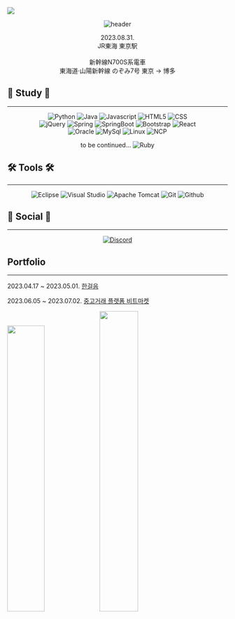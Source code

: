 <div aligh=center>
      <img src=https://capsule-render.vercel.app/api?type=waving&color=auto&height=300&section=header&text=MADE%20IN%20DREAM&fontSize=75 /> 
</div>

<div align=center>  
 
![header](https://github.com/PRESSANYKEYBOARD/PRESSANYKEYBOARD/assets/121652394/b819e7d7-899b-4ca0-b8d1-de7ec44ec635)

2023.08.31.<br> JR東海 東京駅<br><br>
新幹線N700S系電車<br>
東海道·山陽新幹線 のぞみ7号 東京 → 博多<br>

</div>

## 🌱 Study 🌱

---

<div align="center">

![Python](https://img.shields.io/badge/python-3776AB?style=for-the-badge&logo=python&logoColor=white)
![Java](https://img.shields.io/badge/JAVA-007396?style=for-the-badge&logo=java&logoColor=white)
![Javascript](https://img.shields.io/badge/javascript-F7DF1E?style=for-the-badge&logo=javascript&logoColor=black)
![HTML5](https://img.shields.io/badge/html5-E34F26?style=for-the-badge&logo=html5&logoColor=white)
![CSS](https://img.shields.io/badge/css-1572B6?style=for-the-badge&logo=css3&logoColor=white)
<br>
![jQuery](https://img.shields.io/badge/jquery-0769AD?style=for-the-badge&logo=jquery&logoColor=white)
![Spring](https://img.shields.io/badge/spring-6DB33F?style=for-the-badge&logo=spring&logoColor=white)
![SpringBoot](https://img.shields.io/badge/springboot-6DB33F?style=for-the-badge&logo=springboot&logoColor=white)
![Bootstrap](https://img.shields.io/badge/bootstrap-7952B3?style=for-the-badge&logo=bootstrap&logoColor=white)
![React](https://img.shields.io/badge/react-61DAFB?style=for-the-badge&logo=react&logoColor=black)
<br>
![Oracle](https://img.shields.io/badge/oracle-F80000?style=for-the-badge&logo=oracle&logoColor=white)
![MySql](https://img.shields.io/badge/mysql-4479A1?style=for-the-badge&logo=mysql&logoColor=white)
![Linux](https://img.shields.io/badge/linux-FCC624?style=for-the-badge&logo=linux&logoColor=black)
![NCP](https://img.shields.io/badge/NCP-03C75A?style=for-the-badge&logo=naver&logoColor=white)
<!-- More badges -->
to be continued... ![Ruby](https://img.shields.io/badge/Ruby-CC342D?style=for-the-badge&logo=Ruby&logoColor=white)

</div>

## 🛠 Tools 🛠

---

<div align=center>

![Eclipse](https://img.shields.io/badge/Eclipse%20IDE-2C2255?style=for-the-badge&logo=EclipseIDE&logoColor=white)
![Visual Studio](https://img.shields.io/badge/Visual%20Studio%20Code-007ACC?style=for-the-badge&logo=VisualStudioCode&logoColor=white)
![Apache Tomcat](https://img.shields.io/badge/Apache%20Tomcat-F8DC75?style=for-the-badge&logo=Apache%20Tomcat&logoColor=white)
![Git](https://img.shields.io/badge/git-F05032?style=for-the-badge&logo=git&logoColor=white)
![Github](https://img.shields.io/badge/github-181717?style=for-the-badge&logo=github&logoColor=white)

<!-- Your tools with badges -->

</div>

## 💬 Social 💬

---

<div align=center>

[![Discord](https://img.shields.io/badge/Discord-5865F2?style=for-the-badge&logo=Discord&logoColor=white)](https://www.discord.com/users/JG_lipsilja#3562)

<!-- More social media accounts -->

</div>

## Portfolio

---

2023.04.17 ~ 2023.05.01.
<a href="https://github.com/PRESSANYKEYBOARD/Mini_Refac"> 한걸음 </a>

2023.06.05 ~ 2023.07.02.
<a href="https://github.com/ksqrt/carrotMarket"> 중고거래 플랫폼 비트마켓 </a>

</div>

<div>
      <img src="https://github-readme-stats.vercel.app/api/top-langs/?username=PRESSANYKEYBOARD&layout=compact" width=41%>
      <img src="https://github-readme-stats.vercel.app/api?username=PRESSANYKEYBOARD&show_icons=true" width=42%>
</div>

